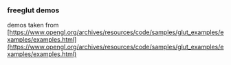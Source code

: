 ### freeglut demos

demos taken from [https://www.opengl.org/archives/resources/code/samples/glut_examples/examples/examples.html](https://www.opengl.org/archives/resources/code/samples/glut_examples/examples/examples.html)

